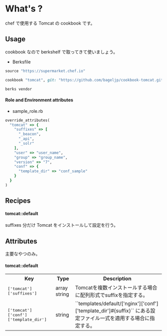 What's ?
===============
chef で使用する Tomcat の cookbook です。

Usage
-----
cookbook なので berkshelf で取ってきて使いましょう。

* Berksfile
```ruby
source "https://supermarket.chef.io"

cookbook "tomcat", git: "https://github.com/bageljp/cookbook-tomcat.git"
```

```
berks vendor
```

#### Role and Environment attributes

* sample_role.rb
```ruby
override_attributes(
  "tomcat" => {
    "suffixes" => [
      "_beacon",
      "_api",
      "_solr"
    ],
    "user" => "user_name",
    "group" => "group_name",
    "version" => "7",
    "conf" => {
      "template_dir" => "conf_sample"
    }
  }
)
```

Recipes
----------

#### tomcat::default
suffixes 分だけ Tomcat をインストールして設定を行う。  

Attributes
----------

主要なやつのみ。

#### tomcat::default
<table>
  <tr>
    <th>Key</th>
    <th>Type</th>
    <th>Description</th>
  </tr>
  <tr>
    <td><tt>['tomcat']['suffixes']</tt></td>
    <td>array string</td>
    <td>Tomcatを複数インストールする場合に配列形式でsuffixを指定する。</td>
  </tr>
  <tr>
    <td><tt>['tomcat']['conf']['template_dir']</tt></td>
    <td>string</td>
    <td>``templates/default/['nginx']['conf']['template_dir']#{suffix}`` にある設定ファイル一式を適用する場合に指定する。</td>
  </tr>
</table>

